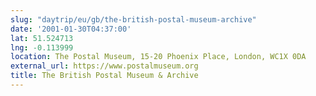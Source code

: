 ```yaml
---
slug: "daytrip/eu/gb/the-british-postal-museum-archive"
date: '2001-01-30T04:37:00'
lat: 51.524713
lng: -0.113999
location: The Postal Museum, 15-20 Phoenix Place, London, WC1X 0DA
external_url: https://www.postalmuseum.org
title: The British Postal Museum & Archive
---
```



